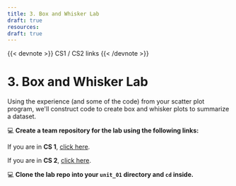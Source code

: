 ```yaml
---
title: 3. Box and Whisker Lab
draft: true
resources:
draft: true
---
```

{{< devnote >}}
CS1 / CS2 links
{{< /devnote >}}

# 3. Box and Whisker Lab

Using the experience (and some of the code) from your scatter plot program, we'll construct code to create box and whisker plots to summarize a dataset.

💻 **Create a team repository for the lab using the following links:**

If you are in **CS 1**, [click here](https://classroom.github.com/g/IJi3YLvv).

If you are in **CS 2**, [click here](https://classroom.github.com/g/WvRCFRw9).

💻 **Clone the lab repo into your `unit_01` directory and `cd` inside.**
